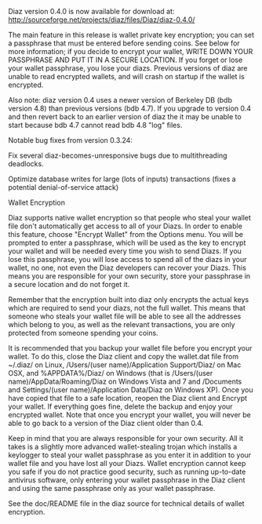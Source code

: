 Diaz version 0.4.0 is now available for download at:
http://sourceforge.net/projects/diaz/files/Diaz/diaz-0.4.0/

The main feature in this release is wallet private key encryption;
you can set a passphrase that must be entered before sending coins.
See below for more information; if you decide to encrypt your wallet,
WRITE DOWN YOUR PASSPHRASE AND PUT IT IN A SECURE LOCATION. If you
forget or lose your wallet passphrase, you lose your diazs.
Previous versions of diaz are unable to read encrypted wallets,
and will crash on startup if the wallet is encrypted.

Also note: diaz version 0.4 uses a newer version of Berkeley DB
(bdb version 4.8) than previous versions (bdb 4.7). If you upgrade
to version 0.4 and then revert back to an earlier version of diaz
the it may be unable to start because bdb 4.7 cannot read bdb 4.8
"log" files.


Notable bug fixes from version 0.3.24:

Fix several diaz-becomes-unresponsive bugs due to multithreading
deadlocks.

Optimize database writes for large (lots of inputs) transactions
(fixes a potential denial-of-service attack)


Wallet Encryption

Diaz supports native wallet encryption so that people who steal your
wallet file don't automatically get access to all of your Diazs.
In order to enable this feature, choose "Encrypt Wallet" from the
Options menu.  You will be prompted to enter a passphrase, which
will be used as the key to encrypt your wallet and will be needed
every time you wish to send Diazs.  If you lose this passphrase,
you will lose access to spend all of the diazs in your wallet,
no one, not even the Diaz developers can recover your Diazs.
This means you are responsible for your own security, store your
passphrase in a secure location and do not forget it.

Remember that the encryption built into diaz only encrypts the
actual keys which are required to send your diazs, not the full
wallet.  This means that someone who steals your wallet file will
be able to see all the addresses which belong to you, as well as the
relevant transactions, you are only protected from someone spending
your coins.

It is recommended that you backup your wallet file before you
encrypt your wallet.  To do this, close the Diaz client and
copy the wallet.dat file from ~/.diaz/ on Linux, /Users/(user
name)/Application Support/Diaz/ on Mac OSX, and %APPDATA%/Diaz/
on Windows (that is /Users/(user name)/AppData/Roaming/Diaz on
Windows Vista and 7 and /Documents and Settings/(user name)/Application
Data/Diaz on Windows XP).  Once you have copied that file to a
safe location, reopen the Diaz client and Encrypt your wallet.
If everything goes fine, delete the backup and enjoy your encrypted
wallet.  Note that once you encrypt your wallet, you will never be
able to go back to a version of the Diaz client older than 0.4.

Keep in mind that you are always responsible for your own security.
All it takes is a slightly more advanced wallet-stealing trojan which
installs a keylogger to steal your wallet passphrase as you enter it
in addition to your wallet file and you have lost all your Diazs.
Wallet encryption cannot keep you safe if you do not practice
good security, such as running up-to-date antivirus software, only
entering your wallet passphrase in the Diaz client and using the
same passphrase only as your wallet passphrase.

See the doc/README file in the diaz source for technical details
of wallet encryption.
